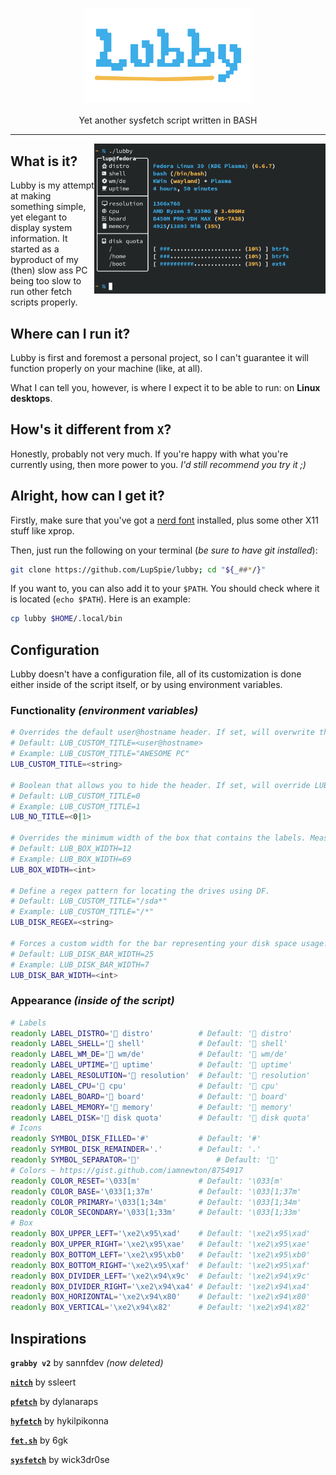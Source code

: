 <div align="center">
    <h3 align="center"><img src="images/logo.svg" alt="Lubby" height="150px"></h3>
    <p>Yet another sysfetch script written in BASH</p>
    <hr />
</div>

<img align="right" height="240px" alt="Screencap of a terminal window running Lubby" src="images/screenshot_v2.png">

## What is it?

Lubby is my attempt at making something simple, yet elegant to display system information. It started as a byproduct of my (then) slow ass PC being too slow to run other fetch scripts properly.

## Where can I run it?

Lubby is first and foremost a personal project, so I can't guarantee it will function properly on your machine (like, at all).

What I can tell you, however, is where I expect it to be able to run: on **Linux desktops**.

## How's it different from `X`?

Honestly, probably not very much. If you're happy with what you're currently using, then more power to you. _I'd still recommend you try it ;)_

## Alright, how can I get it?

Firstly, make sure that you've got a [nerd font](https://github.com/ryanoasis/nerd-fonts) installed, plus some other X11 stuff like xprop.

Then, just run the following on your terminal (_be sure to have git installed_):

```sh
git clone https://github.com/LupSpie/lubby; cd "${_##*/}"
```

If you want to, you can also add it to your `$PATH`. You should check where it is located (`echo $PATH`). Here is an example:

```sh
cp lubby $HOME/.local/bin
```

## Configuration

Lubby doesn't have a configuration file, all of its customization is done either inside of the script itself, or by using environment variables.

### Functionality _(environment variables)_

```sh
# Overrides the default user@hostname header. If set, will overwrite the default box width.
# Default: LUB_CUSTOM_TITLE=<user@hostname>
# Example: LUB_CUSTOM_TITLE="AWESOME PC"
LUB_CUSTOM_TITLE=<string>

# Boolean that allows you to hide the header. If set, will override LUB_CUSTOM_TITLE and hide the header for the box.
# Default: LUB_CUSTOM_TITLE=0
# Example: LUB_CUSTOM_TITLE=1
LUB_NO_TITLE=<0|1>

# Overrides the minimum width of the box that contains the labels. Measured in characters.
# Default: LUB_BOX_WIDTH=12
# Example: LUB_BOX_WIDTH=69
LUB_BOX_WIDTH=<int>

# Define a regex pattern for locating the drives using DF.
# Default: LUB_CUSTOM_TITLE="/sda*"
# Example: LUB_CUSTOM_TITLE="/*"
LUB_DISK_REGEX=<string>

# Forces a custom width for the bar representing your disk space usage.
# Default: LUB_DISK_BAR_WIDTH=25
# Example: LUB_DISK_BAR_WIDTH=7
LUB_DISK_BAR_WIDTH=<int>
```

### Appearance _(inside of the script)_

```sh
# Labels
readonly LABEL_DISTRO=' distro'          # Default: ' distro'
readonly LABEL_SHELL=' shell'            # Default: ' shell'
readonly LABEL_WM_DE=' wm/de'            # Default: ' wm/de'
readonly LABEL_UPTIME=' uptime'          # Default: ' uptime'
readonly LABEL_RESOLUTION=' resolution'  # Default: ' resolution'
readonly LABEL_CPU=' cpu'                # Default: ' cpu'
readonly LABEL_BOARD=' board'            # Default: ' board'
readonly LABEL_MEMORY=' memory'          # Default: ' memory'
readonly LABEL_DISK=' disk quota'        # Default: ' disk quota'
# Icons
readonly SYMBOL_DISK_FILLED='#'           # Default: '#'
readonly SYMBOL_DISK_REMAINDER='.'        # Default: '.'
readonly SYMBOL_SEPARATOR=''                 # Default: ''
# Colors ~ https://gist.github.com/iamnewton/8754917
readonly COLOR_RESET='\033[m'             # Default: '\033[m'
readonly COLOR_BASE='\033[1;37m'          # Default: '\033[1;37m'
readonly COLOR_PRIMARY='\033[1;34m'       # Default: '\033[1;34m'
readonly COLOR_SECONDARY='\033[1;33m'     # Default: '\033[1;33m'
# Box
readonly BOX_UPPER_LEFT='\xe2\x95\xad'    # Default: '\xe2\x95\xad'
readonly BOX_UPPER_RIGHT='\xe2\x95\xae'   # Default: '\xe2\x95\xae'
readonly BOX_BOTTOM_LEFT='\xe2\x95\xb0'   # Default: '\xe2\x95\xb0'
readonly BOX_BOTTOM_RIGHT='\xe2\x95\xaf'  # Default: '\xe2\x95\xaf'
readonly BOX_DIVIDER_LEFT='\xe2\x94\x9c'  # Default: '\xe2\x94\x9c'
readonly BOX_DIVIDER_RIGHT='\xe2\x94\xa4' # Default: '\xe2\x94\xa4'
readonly BOX_HORIZONTAL='\xe2\x94\x80'    # Default: '\xe2\x94\x80'
readonly BOX_VERTICAL='\xe2\x94\x82'      # Default: '\xe2\x94\x82'
```

## Inspirations

**`grabby v2`** by sannfdev _(now deleted)_

[**`nitch`**](https://github.com/ssleert/nitch) by ssleert

[**`pfetch`**](https://github.com/dylanaraps/pfetch) by dylanaraps

[**`hyfetch`**](https://github.com/hykilpikonna/hyfetch) by hykilpikonna

[**`fet.sh`**](https://github.com/6gk/fet.sh) by 6gk

[**`sysfetch`**](https://github.com/wick3dr0se/sysfetch) by wick3dr0se
